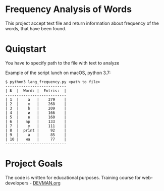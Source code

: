 # Frequency Analysis of Words

This project accept text file and return information about frequency of the words, that have been found.

# Quiqstart

You have to specify path to the file with text to analyze

Example of the script lunch on macOS, python 3.7:

```bush
$ python3 lang_frequency.py <path to file>
---------------------------
| №  |  Word: |  Entris:  |  
---------------------------
| 1  |    a   |    379    |  
| 2  |    x   |    268    |  
| 3  |    b   |    209    |  
| 4  |    и   |    166    |  
| 5  |    в   |    160    |  
| 6  |   np   |    133    |  
| 7  |    y   |    111    |  
| 8  |  print |     92    |  
| 9  |    а   |     85    |  
| 10 |   на   |     77    |  
---------------------------

```


# Project Goals

The code is written for educational purposes. Training course for web-developers - [DEVMAN.org](https://devman.org)
